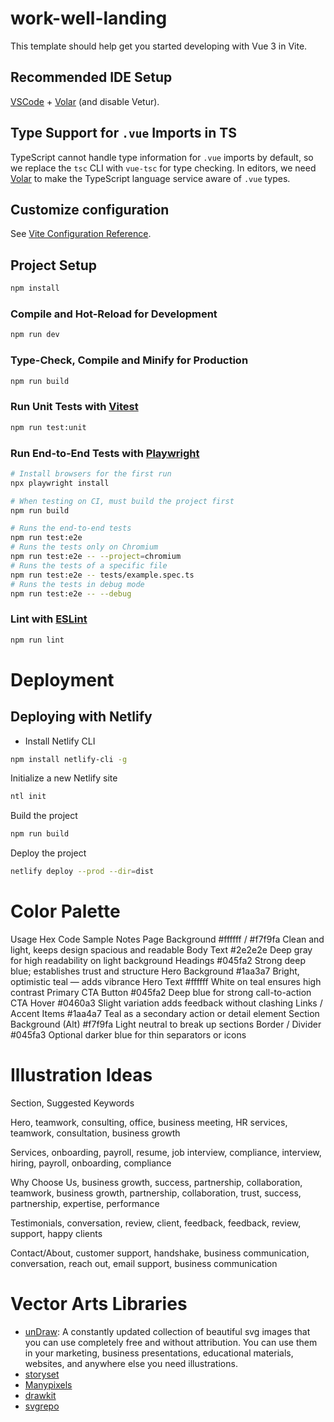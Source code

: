 # work-well-landing

This template should help get you started developing with Vue 3 in Vite.

## Recommended IDE Setup

[VSCode](https://code.visualstudio.com/) + [Volar](https://marketplace.visualstudio.com/items?itemName=Vue.volar) (and disable Vetur).

## Type Support for `.vue` Imports in TS

TypeScript cannot handle type information for `.vue` imports by default, so we replace the `tsc` CLI with `vue-tsc` for type checking. In editors, we need [Volar](https://marketplace.visualstudio.com/items?itemName=Vue.volar) to make the TypeScript language service aware of `.vue` types.

## Customize configuration

See [Vite Configuration Reference](https://vite.dev/config/).

## Project Setup

```sh
npm install
```

### Compile and Hot-Reload for Development

```sh
npm run dev
```

### Type-Check, Compile and Minify for Production

```sh
npm run build
```

### Run Unit Tests with [Vitest](https://vitest.dev/)

```sh
npm run test:unit
```

### Run End-to-End Tests with [Playwright](https://playwright.dev)

```sh
# Install browsers for the first run
npx playwright install

# When testing on CI, must build the project first
npm run build

# Runs the end-to-end tests
npm run test:e2e
# Runs the tests only on Chromium
npm run test:e2e -- --project=chromium
# Runs the tests of a specific file
npm run test:e2e -- tests/example.spec.ts
# Runs the tests in debug mode
npm run test:e2e -- --debug
```

### Lint with [ESLint](https://eslint.org/)

```sh
npm run lint
```

# Deployment

## Deploying with Netlify

* Install Netlify CLI
```sh
npm install netlify-cli -g
```

Initialize a new Netlify site
```sh
ntl init
```

Build the project
```sh
npm run build
```

Deploy the project
```sh
netlify deploy --prod --dir=dist
```

# Color Palette
Usage	Hex Code	Sample	Notes
Page Background	#ffffff / #f7f9fa		Clean and light, keeps design spacious and readable
Body Text	#2e2e2e		Deep gray for high readability on light background
Headings	#045fa2		Strong deep blue; establishes trust and structure
Hero Background	#1aa3a7		Bright, optimistic teal — adds vibrance
Hero Text	#ffffff		White on teal ensures high contrast
Primary CTA Button	#045fa2		Deep blue for strong call-to-action
CTA Hover	#0460a3		Slight variation adds feedback without clashing
Links / Accent Items	#1aa4a7		Teal as a secondary action or detail element
Section Background (Alt)	#f7f9fa		Light neutral to break up sections
Border / Divider	#045fa3		Optional darker blue for thin separators or icons

# Illustration Ideas

Section, Suggested Keywords

Hero, teamwork, consulting, office, business meeting, HR services, teamwork, consultation, business growth

Services, onboarding, payroll, resume, job interview, compliance, interview, hiring, payroll, onboarding, compliance

Why Choose Us, business growth, success, partnership, collaboration, teamwork, business growth, partnership, collaboration, trust, success, partnership, expertise, performance

Testimonials, conversation, review, client, feedback, feedback, review, support, happy clients

Contact/About, customer support, handshake, business communication, conversation, reach out, email support, business communication


# Vector Arts Libraries

* [unDraw](https://undraw.co/): A constantly updated collection of beautiful svg images that you can use completely free and without attribution. You can use them in your marketing, business presentations, educational materials, websites, and anywhere else you need illustrations.
* [storyset](https://storyset.com/illustration/asian-family/rafiki)
* [Manypixels](https://www.manypixels.co/gallery)
* [drawkit](https://www.drawkit.com/illustration-types/2d?page=3)
* [svgrepo](https://www.svgrepo.com)
